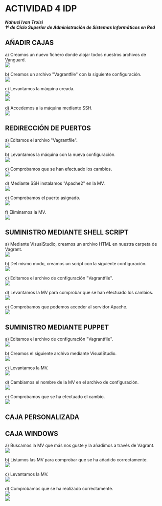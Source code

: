 # ACTIVIDAD 4 IDP

***Nahuel Ivan Troisi***
<br>
***1º de Ciclo Superior de Administración de Sistemas Informáticos en Red***

## AÑADIR CAJAS

a) Creamos un nuevo fichero donde alojar todos nuestros archivos de Vanguard. <br> ![](img/1/1.1.1.png)

b) Creamos un archivo "Vagrantfile" con la siguiente configuración. <br> ![](img/1/1.1.2.png)

c) Levantamos la máquina creada. <br> ![](img/1/1.2.1.png) <br> ![](img/1/1.2.2.png)

d) Accedemos a la máquina mediante SSH. <br> ![](img/1/1.3-1.4.png)

## REDIRECCIÓN DE PUERTOS

a) Editamos el archivo "Vagrantfile". <br> ![](img/3/3.1.png)

b) Levantamos la máquina con la nueva configuración. <br> ![](img/3/3.2.png)

c) Comprobamos que se han efectuado los cambios. <br> ![](img/3/3.3.png)

d) Mediante SSH instalamos "Apache2" en la MV. <br> ![](img/3/3.4.png)

e) Comprobamos el puerto asignado. <br> ![](img/3/3.5.png)

f) Eliminamos la MV. <br> ![](img/3/3.6.png)

## SUMINISTRO MEDIANTE SHELL SCRIPT

a) Mediante VisualStudio, creamos un archivo HTML en nuestra carpeta de Vagrant. <br> ![](img/4/4.1.png)

b) Del mismo modo, creamos un script con la siguiente configuración. <br> ![](img/4/4.2.png)

c) Editamos el archivo de configuración "Vagrantfile". <br> ![](img/4/4.3.png)

d) Levantamos la MV para comprobar que se han efectuado los cambios. <br> ![](img/4/4.4.png) 

e) Comprobamos que podemos acceder al servidor Apache. <br> ![](img/4/4.5.png)
 
## SUMINISTRO MEDIANTE PUPPET

a) Editamos el archivo de configuración "Vagrantfile". <br> ![](img/5/5.1.png)

b) Creamos el siguiente archivo mediante VisualStudio. <br> ![](img/5/5.2.png)

c) Levantamos la MV. <br> ![](img/5/5.3.png)

d) Cambiamos el nombre de la MV en el archivo de configuración. <br> ![](img/5/5.4.png)

e) Comprobamos que se ha efectuado el cambio. <br> ![](img/5/5.5.png)

## CAJA PERSONALIZADA
## CAJA WINDOWS

a) Buscamos la MV que más nos guste y la añadimos a través de Vagrant. <br> ![](img/7/7.1.png)

b) Listamos las MV para comprobar que se ha añadido correctamente. <br> ![](img/7/7.2.png)

c) Levantamos la MV. <br> ![](img/7/7.3.png)

d) Comprobamos que se ha realizado correctamente. <br> ![](img/7/7.4.png) <br> ![](img/7/7.5.png)






